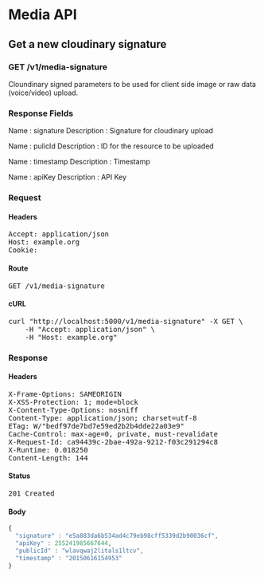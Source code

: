 # Media API

## Get a new cloudinary signature

### GET /v1/media-signature

Cloundinary signed parameters to be used for client side image or raw data (voice/video) upload.

### Response Fields

Name : signature
Description : Signature for cloudinary upload

Name : pulicId
Description : ID for the resource to be uploaded

Name : timestamp
Description : Timestamp

Name : apiKey
Description : API Key

### Request

#### Headers

<pre>Accept: application/json
Host: example.org
Cookie: </pre>

#### Route

<pre>GET /v1/media-signature</pre>

#### cURL

<pre class="request">curl &quot;http://localhost:5000/v1/media-signature&quot; -X GET \
	-H &quot;Accept: application/json&quot; \
	-H &quot;Host: example.org&quot;</pre>

### Response

#### Headers

<pre>X-Frame-Options: SAMEORIGIN
X-XSS-Protection: 1; mode=block
X-Content-Type-Options: nosniff
Content-Type: application/json; charset=utf-8
ETag: W/&quot;bedf97de7bd7e59ed2b2b4dde22a03e9&quot;
Cache-Control: max-age=0, private, must-revalidate
X-Request-Id: ca94439c-2bae-492a-9212-f03c291294c8
X-Runtime: 0.018250
Content-Length: 144</pre>

#### Status

<pre>201 Created</pre>

#### Body

```javascript
{
  "signature" : "e5a883da6b534ad4c79eb98cff5339d2b90036cf",
  "apiKey" : 255241985667644,
  "publicId" : "wlavqwaj2litals1ltcv",
  "timestamp" : "20150616154953"
}
```
